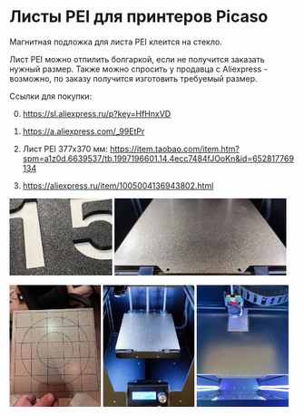 # Листы PEI для принтеров Picaso

Магнитная подложка для листа PEI клеится на стекло.

Лист PEI можно отпилить болгаркой, если не получится заказать нужный размер. Также можно спросить у продавца с Aliexpress - возможно, по заказу получится изготовить требуемый размер.

Ссылки для покупки:

0. https://sl.aliexpress.ru/p?key=HfHnxVD

0. https://a.aliexpress.com/_99EtPr

0. Лист PEI 377x370 мм: https://item.taobao.com/item.htm?spm=a1z0d.6639537/tb.1997196601.14.4ecc7484fJOoKn&id=652817769134

0. https://aliexpress.ru/item/1005004136943802.html

<p float="left">
  <img src="./img/PEI_0.jpg" width="36%" title="PEI_0"/>
  <img src="./img/PEI_1.jpg" width="60%" title="PEI_1"/>
</p>

<p float="left">
  <img src="./img/PEI_2.jpg" width="32%" title="PEI_2"/>
  <img src="./img/PEI_3.jpg" width="32%" title="PEI_3"/>
  <img src="./img/PEI_4.jpg" width="32%" title="PEI_4"/>
</p>
